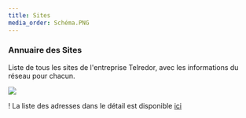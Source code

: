 ```yaml
---
title: Sites
media_order: Schéma.PNG
---
```


### Annuaire des Sites

Liste de tous les sites de l'entreprise Telredor, avec les informations du réseau pour chacun.

![](Sch%C3%A9ma.PNG)

! La liste des adresses dans le détail est disponible [ici](/addressage-ip/listes-des-adresses)